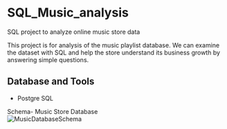# SQL_Music_analysis
SQL project to analyze online music store data

This project is for analysis of the music playlist database. We can examine the dataset with SQL and help the store understand its business growth by answering simple questions.

## Database and Tools
* Postgre SQL

Schema- Music Store Database  
![MusicDatabaseSchema](https://user-images.githubusercontent.com/112153548/213707717-bfc9f479-52d9-407b-99e1-e94db7ae10a3.png)
